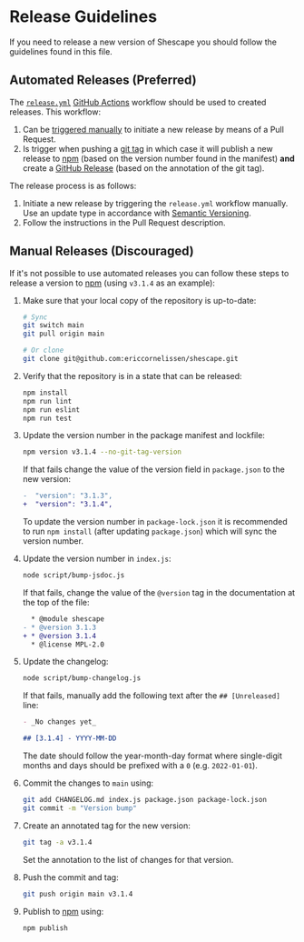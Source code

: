 # Release Guidelines

If you need to release a new version of Shescape you should follow the
guidelines found in this file.

## Automated Releases (Preferred)

The [`release.yml`](./.github/workflows/release.yml) [GitHub Actions] workflow
should be used to created releases. This workflow:

1. Can be [triggered manually] to initiate a new release by means of a Pull
   Request.
2. Is trigger when pushing a [git tag] in which case it will publish a new
   release to [npm] (based on the version number found in the manifest) **and**
   create a [GitHub Release] (based on the annotation of the git tag).

The release process is as follows:

1. Initiate a new release by triggering the `release.yml` workflow manually. Use
   an update type in accordance with [Semantic Versioning].
2. Follow the instructions in the Pull Request description.

## Manual Releases (Discouraged)

If it's not possible to use automated releases you can follow these steps to
release a version to [npm] (using `v3.1.4` as an example):

1. Make sure that your local copy of the repository is up-to-date:

   ```sh
   # Sync
   git switch main
   git pull origin main

   # Or clone
   git clone git@github.com:ericcornelissen/shescape.git
   ```

2. Verify that the repository is in a state that can be released:

   ```sh
   npm install
   npm run lint
   npm run eslint
   npm run test
   ```

3. Update the version number in the package manifest and lockfile:

   ```sh
   npm version v3.1.4 --no-git-tag-version
   ```

   If that fails change the value of the version field in `package.json` to the
   new version:

   ```diff
   -  "version": "3.1.3",
   +  "version": "3.1.4",
   ```

   To update the version number in `package-lock.json` it is recommended to run
   `npm install` (after updating `package.json`) which will sync the version
   number.

4. Update the version number in `index.js`:

   ```sh
   node script/bump-jsdoc.js
   ```

   If that fails, change the value of the `@version` tag in the documentation at
   the top of the file:

   ```diff
     * @module shescape
   - * @version 3.1.3
   + * @version 3.1.4
     * @license MPL-2.0
   ```

5. Update the changelog:

   ```sh
   node script/bump-changelog.js
   ```

   If that fails, manually add the following text after the `## [Unreleased]`
   line:

   ```md
   - _No changes yet_

   ## [3.1.4] - YYYY-MM-DD
   ```

   The date should follow the year-month-day format where single-digit months
   and days should be prefixed with a `0` (e.g. `2022-01-01`).

6. Commit the changes to `main` using:

   ```sh
   git add CHANGELOG.md index.js package.json package-lock.json
   git commit -m "Version bump"
   ```

7. Create an annotated tag for the new version:

   ```sh
   git tag -a v3.1.4
   ```

   Set the annotation to the list of changes for that version.

8. Push the commit and tag:

   ```sh
   git push origin main v3.1.4
   ```

9. Publish to [npm] using:

   ```sh
   npm publish
   ```

[git tag]: https://git-scm.com/book/en/v2/Git-Basics-Tagging
[github actions]: https://github.com/features/actions
[github release]: https://docs.github.com/en/repositories/releasing-projects-on-github/managing-releases-in-a-repository
[npm]: https://www.npmjs.com/
[semantic versioning]: https://semver.org/spec/v2.0.0.html
[triggered manually]: https://docs.github.com/en/actions/managing-workflow-runs/manually-running-a-workflow
